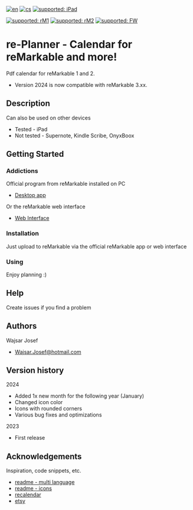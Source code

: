 [![en](https://img.shields.io/badge/lang-en-red.svg)](https://github.com/PepikVaio/reMarkable_re-Planner/tree/main?tab=readme-ov-file)
[![cs](https://img.shields.io/badge/lang-cs-springgreen.svg)](https://github.com/PepikVaio/reMarkable_re-Planner/blob/main/.github/README.cs.md)
[![supported: iPad](https://img.shields.io/badge/iPad-supported-green)](https://www.apple.com/cz/ipad/)

[![supported: rM1](https://img.shields.io/badge/rM1-supported-green)](https://remarkable.com/store/remarkable)
[![supported: rM2](https://img.shields.io/badge/rM2-supported-green)](https://remarkable.com/store/remarkable-2)
[![supported: FW](https://img.shields.io/badge/reMarkable-Compatible_with_FW_3.xx-green)]()


# re-Planner - Calendar for reMarkable and more!

Pdf calendar for reMarkable 1 and 2.
* Version 2024 is now compatible with reMarkable 3.xx.


## Description

Can also be used on other devices
* Tested - iPad
* Not tested - Supernote, Kindle Scribe, OnyxBoox


## Getting Started

### Addictions

Official program from reMarkable installed on PC
* [Desktop app](https://my.remarkable.com/device/desktop)

Or the reMarkable web interface
* [Web Interface](https://my.remarkable.com/myfiles)

### Installation
Just upload to reMarkable via the official reMarkable app or web interface

### Using
Enjoy planning :)


## Help
Create issues if you find a problem


## Authors

Wajsar Josef
* Wajsar.Josef@hotmail.com


## Version history

2024
* Added 1x new month for the following year (January)
* Changed icon color
* Icons with rounded corners
* Various bug fixes and optimizations

2023
* First release


## Acknowledgements

Inspiration, code snippets, etc.
* [readme - multi language](https://github.com/jonatasemidio/multilanguage-readme-pattern)
* [readme - icons](https://www.etsy.com/?ref=lgo)
* [recalendar](https://github.com/klimeryk/recalendar)
* [etsy](https://www.etsy.com/?ref=lgo)


